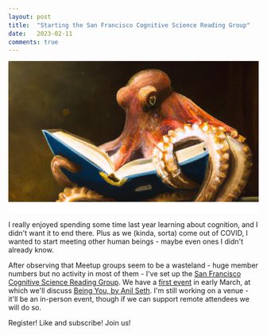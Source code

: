 ```yaml
---
layout: post
title:  "Starting the San Francisco Cognitive Science Reading Group"
date:   2023-02-11
comments: true
---
```


<div style="width:100%;text-align:center;border-bottom:20px solid white">
<img src="/assets/reading-octopus.png" alt="Painting of an octopus reading a book">
</div>

I really enjoyed spending some time last year learning about cognition, and I didn't want it to end there. Plus as we (kinda, sorta) come out of COVID, I wanted to start meeting other human beings - maybe even ones I didn't already know.

After observing that Meetup groups seem to be a wasteland - huge member numbers but no activity in most of them - I've set up the [San Francisco Cognitive Science Reading Group](https://www.meetup.com/san-francisco-cognitive-science-meetup-group/). We have a [first event](https://www.meetup.com/san-francisco-cognitive-science-meetup-group/events/291413888/) in early March, at which we'll discuss [Being You, by Anil Seth](https://www.amazon.com/Being-You-New-Science-Consciousness/dp/1524742872). I'm still working on a venue - it'll be an in-person event, though if we can support remote attendees we will do so.

Register! Like and subscribe! Join us!
